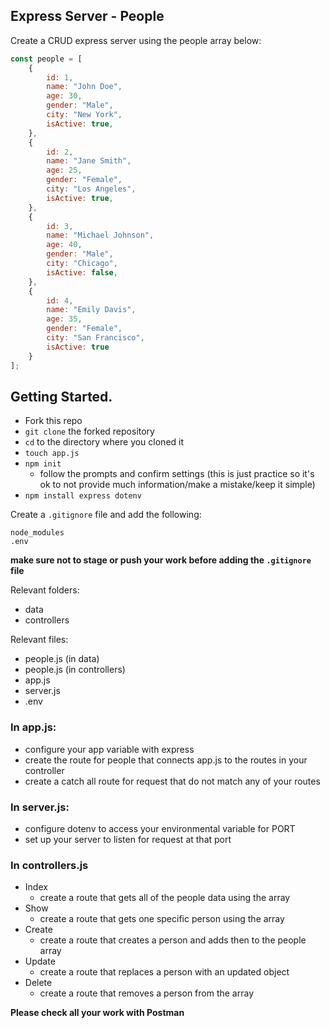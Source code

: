 ## Express Server - People

Create a CRUD express server using the people array below:

```javascript
const people = [
    {
        id: 1,
        name: "John Doe",
        age: 30,
        gender: "Male",
        city: "New York",
        isActive: true,
    },
    {
        id: 2,
        name: "Jane Smith",
        age: 25,
        gender: "Female",
        city: "Los Angeles",
        isActive: true,
    },
    {
        id: 3,
        name: "Michael Johnson",
        age: 40,
        gender: "Male",
        city: "Chicago",
        isActive: false,
    },
    {
        id: 4,
        name: "Emily Davis",
        age: 35,
        gender: "Female",
        city: "San Francisco",
        isActive: true
    }
];
```

## Getting Started.

- Fork this repo
- `git clone` the forked repository
- `cd` to the directory where you cloned it
- `touch app.js`
- `npm init`
  - follow the prompts and confirm settings (this is just practice so it's ok to not provide much information/make a mistake/keep it simple)
- `npm install express dotenv`

Create a `.gitignore` file and add the following:

```
node_modules
.env
```

**make sure not to stage or push your work before adding the `.gitignore` file**


Relevant folders:
- data
- controllers

Relevant files:
- people.js (in data)
- people.js (in controllers)
- app.js
- server.js
- .env


### In app.js: 
- configure your app variable with express
- create the route for people that connects app.js to the routes in your controller
- create a catch all route for request that do not match any of your routes


### In server.js:
- configure dotenv to access your environmental variable for PORT
- set up your server to listen for request at that port

### In controllers.js 
- Index
    - create a route that gets all of the people data using the array 
- Show
    - create a route that gets one specific person using the array 
- Create 
    - create a route that creates a person and adds then to the people array
- Update
    - create a route that replaces a person with an updated object
- Delete
    - create a route that removes a person from the array 



**Please check all your work with Postman**
